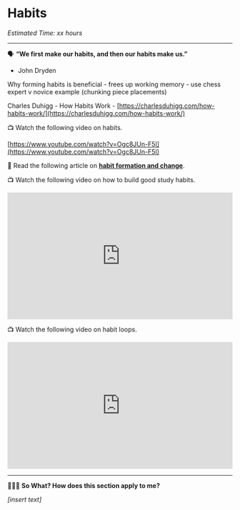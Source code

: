# Habits

*Estimated Time: xx hours*

---

<aside>


🗣 **“We first make our habits, and then our habits make us.”**
- John Dryden

</aside>

Why forming habits is beneficial - frees up working memory - use chess expert v novice example (chunking piece placements)

Charles Duhigg - How Habits Work - [https://charlesduhigg.com/how-habits-work/](https://charlesduhigg.com/how-habits-work/)

<aside>


📺 Watch the following video on habits.

</aside>

[https://www.youtube.com/watch?v=Ogc8JUn-F5I](https://www.youtube.com/watch?v=Ogc8JUn-F5I)

<aside>


📖 Read the following article on [**habit formation and change**](https://dornsife.usc.edu/assets/sites/545/docs/Carden.Wood.2018.pdf).

</aside>

<aside>


📺 Watch the following video on how to build good study habits.

</aside>

<div style="position: relative; padding-bottom: 56.25%; height: 0;"><iframe src="https://www.youtube.com/embed/BY4vl0UVkT0" title="YouTube video player" frameborder="0" allow="accelerometer; autoplay; clipboard-write; encrypted-media; gyroscope; picture-in-picture" allowfullscreen style="position: absolute; top: 0; left: 0; width: 100%; height: 100%;"></iframe></div>

<aside>


📺 Watch the following video on habit loops.

</aside>

<div style="position: relative; padding-bottom: 56.25%; height: 0;"><iframe src="https://www.youtube.com/embed/v9rjMXvVQkw" title="YouTube video player" frameborder="0" allow="accelerometer; autoplay; clipboard-write; encrypted-media; gyroscope; picture-in-picture" allowfullscreen style="position: absolute; top: 0; left: 0; width: 100%; height: 100%;"></iframe></div>

---

<aside>


🤷🏿‍♀️ **So What? How does this section apply to me?**

*[insert text]*

</aside>